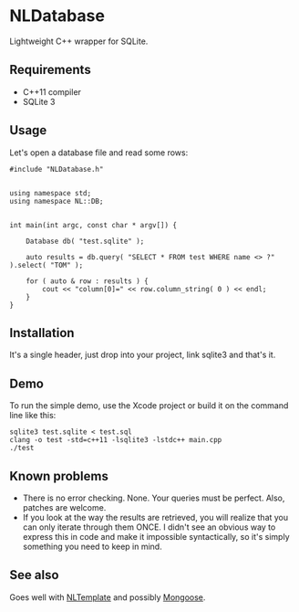 # NLDatabase

Lightweight C++ wrapper for SQLite.

## Requirements

 - C++11 compiler
 - SQLite 3

## Usage

Let's open a database file and read some rows:

    #include "NLDatabase.h"


	using namespace std;
	using namespace NL::DB;


	int main(int argc, const char * argv[]) {

	    Database db( "test.sqlite" );
	    
	    auto results = db.query( "SELECT * FROM test WHERE name <> ?" ).select( "TOM" );
	    
	    for ( auto & row : results ) {
	        cout << "column[0]=" << row.column_string( 0 ) << endl;
	    }
	}

## Installation

It's a single header, just drop into your project, link sqlite3 and that's it.

## Demo

To run the simple demo, use the Xcode project or build it on the command line like this:

	sqlite3 test.sqlite < test.sql
	clang -o test -std=c++11 -lsqlite3 -lstdc++ main.cpp
	./test


## Known problems

 - There is no error checking. None. Your queries must be perfect. Also, patches are welcome.
 - If you look at the way the results are retrieved, you will realize that you can only iterate through them ONCE. I didn't see an obvious way to express this in code and make it impossible syntactically, so it's simply something you need to keep in mind.

## See also

Goes well with [NLTemplate](https://github.com/catnapgames/NLTemplate) and possibly [Mongoose](https://github.com/cesanta/mongoose).

